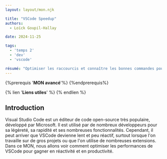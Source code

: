 ```yaml
---
layout: layout/mon.njk

title: "VSCode Speedup"
authors:
  - Loïck Goupil-Hallay

date: 2024-11-25

tags:
  - 'temps 2'
  - 'dev'
  - 'vscode'

résumé: "Optimiser les raccourcis et connaître les bonnes commandes pour gagner en productivité sur Visual Studio Code."
---
```


{%prerequis '**MON avancé**'%}
{%endprerequis%}

{% lien '**Liens utiles**' %}
{% endlien %}

## Introduction
Visual Studio Code est un éditeur de code open-source très populaire, développé par Microsoft. Il est utilisé par de nombreux développeurs pour sa légèreté, sa rapidité et ses nombreuses fonctionnalités. Cependant, il peut arriver que VSCode devienne lent et peu réactif, surtout lorsque l'on travaille sur de gros projets ou que l'on utilise de nombreuses extensions. Dans ce MON, nous allons voir comment optimiser les performances de VSCode pour gagner en réactivité et en productivité.
